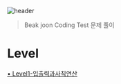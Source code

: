 ![header](https://capsule-render.vercel.app/api?type=rounded&color=auto&height=300&section=header&text=Beakjoon&fontSize=60)

> Beak joon Coding Test 문제 풀이

# Level

[• Level1-입출력과사칙연산](https://github.com/tyranoboy1/BAEKJOON-CODING-TEST/tree/main/beakjoon/입출력과사칙연산)<br/>

